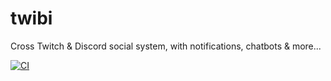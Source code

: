 # twibi
Cross Twitch &amp; Discord social system, with notifications, chatbots & more...

[![CI](https://github.com/cchampou/twibi/actions/workflows/main.yml/badge.svg?branch=main)](https://github.com/cchampou/twibi/actions/workflows/main.yml)
